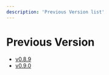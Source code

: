 ```yaml
---
description: 'Previous Version list'
---
```


# Previous Version

* [v0.8.9](https://spaceone-dev.gitbook.io/spaceone-apis/previous-versions/previous_version/v0.8.9/)
* [v0.9.0](https://spaceone-dev.gitbook.io/spaceone-apis/previous-versions/previous_version/v0.9.0/)
